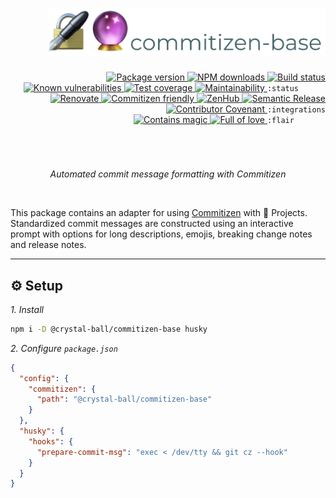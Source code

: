 <div align="right">
  <h1>
    <img height=75 src="./docs/assets/readme-header.png" alt="Crystal Ball Projects documentation"/>
  </h1>

  <!-- prettier-ignore-start -->
  <a href="https://www.npmjs.com/package/@crystal-ball/commitizen-base">
    <img src="https://img.shields.io/npm/v/@crystal-ball/commitizen-base" alt="Package version" valign="text-top"/>
  </a>
  <a href="https://www.npmjs.com/package/@crystal-ball/commitizen-base">
    <img src="https://img.shields.io/npm/dt/@crystal-ball/commitizen-base?color=blue" alt="NPM downloads" valign="text-top" />
  </a>
  <a href="https://github.com/crystal-ball/commitizen-base/actions?workflow=CI%2FCD">
    <img src="https://github.com/crystal-ball/commitizen-base/workflows/CI%2FCD/badge.svg" alt="Build status" valign="text-top" />
  </a>
  <a href="https://snyk.io/test/github/crystal-ball/commitizen-base?targetFile=package.json">
    <img src="https://snyk.io/test/github/crystal-ball/commitizen-base/badge.svg?targetFile=package.json" alt="Known vulnerabilities" valign="text-top" />
  </a>
  <a href="https://codeclimate.com/github/crystal-ball/commitizen-base/test_coverage">
    <img src="https://api.codeclimate.com/v1/badges/81bc1ca896f53200069d/test_coverage" alt="Test coverage" valign="text-top" />
  </a>
  <a href="https://codeclimate.com/github/crystal-ball/commitizen-base/maintainability">
    <img src="https://api.codeclimate.com/v1/badges/81bc1ca896f53200069d/maintainability" alt="Maintainability" valign="text-top" />
  </a>
  <code>:status&nbsp;&nbsp;&nbsp;&nbsp;&nbsp;&nbsp;</code>

  <br />
  <a href="https://renovatebot.com/">
    <img src="https://img.shields.io/badge/Renovate-enabled-32c3c2.svg" alt="Renovate" valign="text-top" />
  </a>
  <a href="https://commitizen.github.io/cz-cli/">
    <img src="https://img.shields.io/badge/Commitizen-%E2%9C%93%20friendly-10e67b" alt="Commitizen friendly" valign="text-top" />
  </a>
  <a href="https://github.com/crystal-ball/commitizen-base/settings/secrets/new#workspaces/-projects-5b88b5c9af3c0a2186966767/board?repos=213916365">
    <img src="https://img.shields.io/badge/ZenHub-managed-5e60ba.svg" alt="ZenHub" valign="text-top" />
  </a>
  <a href="https://semantic-release.gitbook.io/semantic-release/">
    <img src="https://img.shields.io/badge/%F0%9F%93%A6%F0%9F%9A%80-semantic_release-e10079.svg" alt="Semantic Release" valign="text-top"/>
  </a>
  <a href="./CODE_OF_CONDUCT.md">
    <img src="https://img.shields.io/badge/Contributor%20Covenant-v2.0-de8cf2.svg" alt="Contributor Covenant" valign="text-top" />
  </a>
  <code>:integrations</code>

  <br />
  <a href="https://github.com/crystal-ball">
    <img src="https://img.shields.io/badge/%F0%9F%94%AE%E2%9C%A8-contains_magic-D831D7.svg" alt="Contains magic" valign="text-top" />
  </a>
  <a href="https://github.com/crystal-ball/crystal-ball.github.io">
    <img src="https://img.shields.io/badge/%F0%9F%92%96%F0%9F%8C%88-full_of_love-F5499E.svg" alt="Full of love" valign="text-top" />
  </a>
  <code>:flair&nbsp;&nbsp;&nbsp;&nbsp;&nbsp;&nbsp;&nbsp;</code>
  <!-- prettier-ignore-end -->

  <h1></h1>
  <br />
  <p align="center">
    <em>Automated commit message formatting with Commitizen</em>
  </p>
  <br />
</div>

This package contains an adapter for using [Commitizen][] with 🔮 Projects.
Standardized commit messages are constructed using an interactive prompt with
options for long descriptions, emojis, breaking change notes and release notes.

---

## ⚙️ Setup

_1. Install_

```sh
npm i -D @crystal-ball/commitizen-base husky
```

_2. Configure `package.json`_

```json
{
  "config": {
    "commitizen": {
      "path": "@crystal-ball/commitizen-base"
    }
  },
  "husky": {
    "hooks": {
      "prepare-commit-msg": "exec < /dev/tty && git cz --hook"
    }
  }
}
```

<!-- Links -->

[commitizen]: https://commitizen.github.io/cz-cli/
